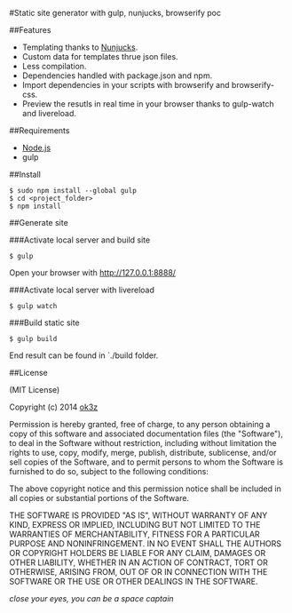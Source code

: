 #Static site generator with gulp, nunjucks, browserify poc

##Features

- Templating thanks to [Nunjucks](https://mozilla.github.io/nunjucks/).
- Custom data for templates thrue json files.
- Less compilation.
- Dependencies handled with package.json and npm.
- Import dependencies in your scripts with browserify and browserify-css.
- Preview the resutls in real time in your browser thanks to gulp-watch and livereload.


##Requirements

* [Node.js](https://nodejs.org/)
* gulp


##Install

    $ sudo npm install --global gulp
    $ cd <project_folder>
    $ npm install


##Generate site

###Activate local server and build site

    $ gulp

Open your browser with http://127.0.0.1:8888/

###Activate local server with livereload

    $ gulp watch

###Build static site

    $ gulp build

End result can be found in `./build folder.


##License

(MIT License)

Copyright (c) 2014 [ok3z](http://www.twitter.com/olivier_k)

Permission is hereby granted, free of charge, to any person obtaining a copy of this software and associated documentation files (the "Software"), to deal in the Software without restriction, including without limitation the rights to use, copy, modify, merge, publish, distribute, sublicense, and/or sell copies of the Software, and to permit persons to whom the Software is furnished to do so, subject to the following conditions:

The above copyright notice and this permission notice shall be included in all copies or substantial portions of the Software.

THE SOFTWARE IS PROVIDED "AS IS", WITHOUT WARRANTY OF ANY KIND, EXPRESS OR IMPLIED, INCLUDING BUT NOT LIMITED TO THE WARRANTIES OF MERCHANTABILITY, FITNESS FOR A PARTICULAR PURPOSE AND NONINFRINGEMENT. IN NO EVENT SHALL THE AUTHORS OR COPYRIGHT HOLDERS BE LIABLE FOR ANY CLAIM, DAMAGES OR OTHER LIABILITY, WHETHER IN AN ACTION OF CONTRACT, TORT OR OTHERWISE, ARISING FROM, OUT OF OR IN CONNECTION WITH THE SOFTWARE OR THE USE OR OTHER DEALINGS IN THE SOFTWARE.

_close your eyes, you can be a space captain_
